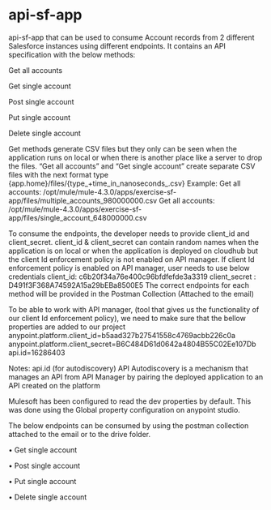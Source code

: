 # api-sf-app

api-sf-app that can be used to consume Account records from 2 different Salesforce instances using different endpoints. 
It contains an API specification with the below methods:

Get all accounts

Get single account

Post single account

Put single account

Delete single account


Get methods generate CSV files but they only can be seen when the application runs on local or when there is another place like a server to drop the files.
“Get all accounts” and “Get single account” create separate CSV files with the next format type
{app.home}/files/{type_+time_in_nanoseconds_.csv}
Example:
Get all accounts: /opt/mule/mule-4.3.0/apps/exercise-sf-app/files/multiple_accounts_980000000.csv
Get all accounts: /opt/mule/mule-4.3.0/apps/exercise-sf-app/files/single_account_648000000.csv

To consume the endpoints, the developer needs to provide client_id and client_secret.
client_id & client_secret can contain random names when the application is on local or when the application is deployed on cloudhub but the client Id enforcement policy is not enabled on API manager.
If client Id enforcement policy is enabled on API manager, user needs to use below credentials
client_id: c6b20f34a76e400c96bfdfefde3a3319
client_secret : D491f3F368A74592A15a29bEBa8500E5
The correct endpoints for each method will be provided in the Postman Collection (Attached to the email)

To be able to work with API manager, (tool that gives us the functionality of our client Id enforcement policy), we need to make sure that the bellow properties are added to our project
anypoint.platform.client_id=b5aad327b27541558c4769acbb226c0a
anypoint.platform.client_secret=B6C484D61d0642a4804B55C02Ee107Db
api.id=16286403

Notes:
api.id (for autodiscovery)
API Autodiscovery is a mechanism that manages an API from API Manager by pairing the deployed application to an API created on the platform

Mulesoft has been configured to read the dev properties by default. This was done using the Global property configuration on anypoint studio. 


The below endpoints can be consumed by using the postman collection attached to the email or to the drive folder.

•	Get single account

•	Post single account

•	Put single account

•	Delete single account


